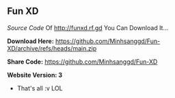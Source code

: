 ## Fun XD



*Source Code* Of http://funxd.rf.gd
You Can Download It...

**Download Here:** https://github.com/Minhsanggd/Fun-XD/archive/refs/heads/main.zip

**Share Code:**
https://github.com/Minhsanggd/Fun-XD

**Website Version: 3**


- That's all :v LOL
